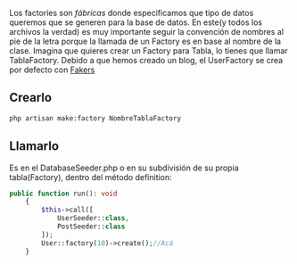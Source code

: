 Los factories son *fábricas* donde especificamos que tipo de datos queremos que se generen para la base de datos.
En este(y todos los archivos la verdad) es muy importante seguir la convención de nombres al pie de la letra porque la llamada de un Factory es en base al nombre de la clase.
Imagina que quieres crear un Factory para Tabla, lo tienes que llamar TablaFactory.
Debido a que hemos creado un blog, el UserFactory se crea por defecto con [Fakers](obsidian://open?vault=Innsomnia%20Vault&file=Laravel%2FCursito%2FBase%20de%20Datos%2FLibrer%C3%ADa%20Faker)
## Crearlo
```cmd
php artisan make:factory NombreTablaFactory
```
## Llamarlo
Es en el DatabaseSeeder.php o en su subdivisión de su propia tabla(Factory), dentro del método definition:
```php
public function run(): void
    {
        $this->call([
            UserSeeder::class,
            PostSeeder::class
        ]);
        User::factory(10)->create();//Acá
    }
```
